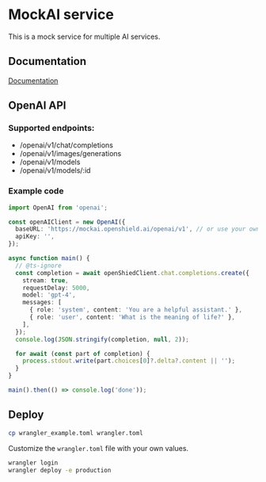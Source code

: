 # MockAI service

This is a mock service for multiple AI services.

## Documentation

[Documentation](https://mockai.openshield.ai/docs)

## OpenAI API

### Supported endpoints:

- /openai/v1/chat/completions
- /openai/v1/images/generations
- /openai/v1/models
- /openai/v1/models/:id


### Example code

```typescript
import OpenAI from 'openai';

const openAIClient = new OpenAI({
  baseURL: 'https://mockai.openshield.ai/openai/v1', // or use your own baseURL
  apiKey: '',
});

async function main() {
  // @ts-ignore
  const completion = await openShiedClient.chat.completions.create({
    stream: true,
    requestDelay: 5000,
    model: 'gpt-4',
    messages: [
      { role: 'system', content: 'You are a helpful assistant.' },
      { role: 'user', content: 'What is the meaning of life?' },
    ],
  });
  console.log(JSON.stringify(completion, null, 2));

  for await (const part of completion) {
    process.stdout.write(part.choices[0]?.delta?.content || '');
  }
}

main().then(() => console.log('done'));
```
## Deploy

```bash
cp wrangler_example.toml wrangler.toml
```
Customize the `wrangler.toml` file with your own values.

```bash
wrangler login
wrangler deploy -e production
```
